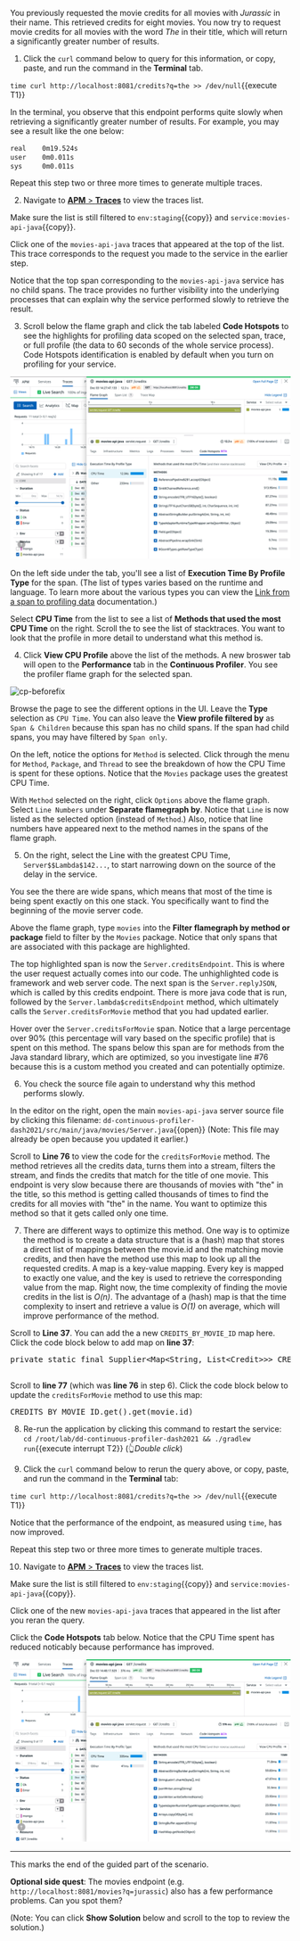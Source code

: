 You previously requested the movie credits for all movies with _Jurassic_ in their name. This retrieved credits for eight movies. You now try to request movie credits for all movies with the word _The_ in their title, which will return a significantly greater number of results.

1. Click the `curl` command below to query for this information, or copy, paste, and run the command in the **Terminal** tab. 

  `time curl http://localhost:8081/credits?q=the >> /dev/null`{{execute T1}}

  In the terminal, you observe that this endpoint performs quite slowly when retrieving a significantly greater number of results. For example, you may see a result like the one below:

  ```
  real    0m19.524s
  user    0m0.011s
  sys     0m0.011s
  ```

  Repeat this step two or three more times to generate multiple traces.

2. Navigate to <a href="https://app.datadoghq.com/apm/traces" target="_datadog">**APM** > **Traces**</a> to view the traces list.

  Make sure the list is still filtered to `env:staging`{{copy}} and `service:movies-api-java`{{copy}}.

  Click one of the `movies-api-java` traces that appeared at the top of the list. This trace corresponds to the request you made to the service in the earlier step.

  Notice that the top span corresponding to the `movies-api-java` service has no child spans. The trace provides no further visibility into the underlying processes that can explain why the service performed slowly to retrieve the result.

3.  Scroll below the flame graph and click the tab labeled **Code Hotspots** to see the highlights for profiling data scoped on the selected span, trace, or full profile (the data to 60 seconds of the whole service process). Code Hotspots identification is enabled by default when you turn on profiling for your service.

  ![moviecredits-hotspots](./assets/moviecredits-hotspots.png) 

  On the left side under the tab, you'll see a list of **Execution Time By Profile Type** for the span. (The list of types varies based on the runtime and language. To learn more about the various types you can view the <a href="https://docs.datadoghq.com/tracing/profiler/connect_traces_and_profiles/#link-from-a-span-to-profiling-data" target="_blank">Link from a span to profiling data</a> documentation.) 
  
  Select **CPU Time** from the list to see a list of **Methods that used the most CPU Time** on the right. Scroll the to see the list of stacktraces. You want to look that the profile in more detail to understand what this method is. 

4. Click **View CPU Profile** above the list of the methods. A new broswer tab will open to the **Performance** tab in the **Continuous Profiler**. You see the profiler flame graph for the selected span.

  ![cp-beforefix](./assets/cp-beforefix.gif)

  Browse the page to see the different options in the UI. Leave the **Type** selection as `CPU Time`. You can also leave the **View profile filtered by** as `Span & Children` because this span has no child spans. If the span had child spans, you may have filtered by `Span only`. 

  On the left, notice the options for `Method` is selected. Click through the menu for `Method`, `Package`, and `Thread` to see the breakdown of how the CPU Time is spent for these options. Notice that the `Movies` package uses the greatest CPU Time.

  With `Method` selected on the right, click `Options` above the flame graph. Select `Line Numbers` under **Separate flamegraph by**. Notice that `Line` is now listed as the selected option (instead of `Method`.) Also, notice that line numbers have appeared next to the method names in the spans of the flame graph.

5. On the right, select the Line with the greatest CPU Time, `Server$$Lambda$142...`, to start narrowing down on the source of the delay in the service. 

  You see the there are wide spans, which means that most of the time is being spent exactly on this one stack. You specifically want to find the beginning of the movie server code. 

  Above the flame graph, type `movies` into the **Filter flamegraph by method or package** field to filter by the `Movies` package. Notice that only spans that are associated with this package are highlighted.

  The top highlighted span is now the `Server.creditsEndpoint`. This is where the user request actually comes into our code. The unhighlighted code is framework and web server code. The next span is the `Server.replyJSON`, which is called by this credits endpoint. There is more java code that is run, followed by the `Server.lambda$creditsEndpoint` method, which ultimately calls the `Server.creditsForMovie` method that you had updated earlier. 

  Hover over the `Server.creditsForMovie` span. Notice that a large percentage over 90% (this percentage will vary based on the specific profile) that is spent on this method. The spans below this span are for methods from the Java standard library, which are optimized, so you investigate line #76 because this is a custom method you created and can potentially optimize.

6. You check the source file again to understand why this method performs slowly.

  In the editor on the right, open the main `movies-api-java` server source file by clicking this filename: `dd-continuous-profiler-dash2021/src/main/java/movies/Server.java`{{open}} (Note: This file may already be open because you updated it earlier.)
  
  Scroll to **Line 76** to view the code for the `creditsForMovie` method. The method retrieves all the credits data, turns them into a stream, filters the stream, and finds the credits that match for the title of one movie. This endpoint is very slow because there are thousands of movies with "the" in the title, so this method is getting called thousands of times to find the credits for all movies with "the" in the name. You want to optimize this method so that it gets called only one time. 

7. There are different ways to optimize this method. One way is to optimize the method is to create a data structure that is a (hash) map that stores a direct list of mappings between the movie.id and the matching movie credits, and then have the method use this map to look up all the requested credits. A map is a key-value mapping. Every key is mapped to exactly one value, and the key is used to retrieve the corresponding value from the map. Right now, the time complexity of finding the movie credits in the list is *O(n)*. The advantage of a (hash) map is that the time complexity to insert and retrieve a value is *O(1)* on average, which will improve performance of the method.

  Scroll to **Line 37**. You can add the a new `CREDITS_BY_MOVIE_ID` map here. Click the code block below to add map on **line 37**:

  <pre class="file" data-filename="dd-continuous-profiler-dash2021/src/main/java/movies/Server.java" data-target="insert" data-marker="// Placeholder for future improvement">
private static final Supplier&lt;Map&lt;String, List&lt;Credit&gt;&gt;&gt; CREDITS_BY_MOVIE_ID = Suppliers.memoize(() -> CREDITS.get().stream().collect(Collectors.groupingBy(c -> c.id)));
  </pre>

  Scroll to **line 77** (which was **line 76** in step 6). Click the code block below to update the `creditsForMovie` method to use this map:

  <pre class="file" data-filename="dd-continuous-profiler-dash2021/src/main/java/movies/Server.java" data-target="insert" data-marker="CREDITS.get().stream().filter(c -> c.id.equals(movie.id)).collect(Collectors.toList())">CREDITS_BY_MOVIE_ID.get().get(movie.id)</pre>

8. Re-run the application by clicking this command to restart the service: `cd /root/lab/dd-continuous-profiler-dash2021 && ./gradlew run`{{execute interrupt T2}} (👆_Double click_)

9. Click the `curl` command below to rerun the query above, or copy, paste, and run the command in the **Terminal** tab:

  `time curl http://localhost:8081/credits?q=the >> /dev/null`{{execute T1}}

  Notice that the performance of the endpoint, as measured using `time`, has now improved.

  Repeat this step two or three more times to generate multiple traces.

10. Navigate to <a href="https://app.datadoghq.com/apm/traces" target="_datadog">**APM** > **Traces**</a> to view the traces list.

  Make sure the list is still filtered to `env:staging`{{copy}} and `service:movies-api-java`{{copy}}.

  Click one of the new `movies-api-java` traces that appeared in the list after you reran the query. 

  Click the **Code Hotspots** tab below. Notice that the CPU Time spent has reduced noticably because performance has improved.

  ![moviecredits-hotspots-fixed](./assets/moviecredits-hotspots-fixed.png) 

---

This marks the end of the guided part of the scenario.

**Optional side quest**: The movies endpoint (e.g. `http://localhost:8081/movies?q=jurassic`) also has a few performance problems. Can you spot them? 

(Note: You can click **Show Solution** below and scroll to the top to review the solution.)
